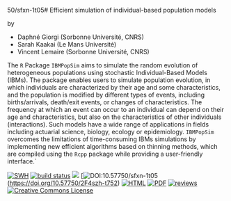 50/sfxn-1t05# Efficient simulation of individual-based population models

by

- Daphné Giorgi (Sorbonne Université, CNRS)
- Sarah Kaakai (Le Mans Université)
- Vincent Lemaire (Sorbonne Université, CNRS)

The `R` Package `IBMPopSim` aims to simulate the random evolution of
heterogeneous populations using stochastic Individual-Based Models (IBMs). The
package enables users to simulate population evolution, in which individuals
are characterized by their age and some characteristics, and the population is
modified by different types of events, including births/arrivals, death/exit
events, or changes of characteristics. The frequency at which an event can
occur to an individual can depend on their age and characteristics, but also
on the characteristics of other individuals (interactions). Such models have a
wide range of applications in fields including  actuarial science, biology,
ecology or epidemiology. `IBMPopSim` overcomes the limitations of
time-consuming IBMs simulations by implementing new efficient algorithms
based on thinning methods, which are compiled using the `Rcpp` package while
providing a user-friendly interface.`


[![SWH](https://archive.softwareheritage.org/badge/origin/https://github.com/computorg/published-202412-giorgi-efficient/)](https://archive.softwareheritage.org/browse/origin/?origin_url=https://github.com/computorg/published-202412-giorgi-efficient)
[![build status](https://github.com/computorg/published-202412-giorgi-efficient/actions/workflows/build.yml/badge.svg)](https://github.com/computorg/published-202412-giorgi-efficient)
[![](https://img.shields.io/github/last-commit/computorg/published-202412-giorgi-efficient.svg)](https://github.com/computorg/published-202412-giorgi-efficient/commits/main)
[![DOI:10.57750/sfxn-1t05](https://img.shields.io/badge/DOI-10.57750/2F4szh--t752-034E79.svg)(https://doi.org/10.57750/2F4szh-t752)
[![HTML](https://img.shields.io/badge/article-HTML-034E79)](https://computo.sfds.asso.fr/published-202412-giorgi-efficient/)
[![PDF](https://img.shields.io/badge/article-PDF-034E79)](https://computo.sfds.asso.fr/published-202412-giorgi-efficient/published-202412-giorgi-efficient.pdf)
[![reviews](https://img.shields.io/badge/review-report%201-blue)](https://github.com/computorg/published-202412-giorgi-efficient/issues/2)
[![Creative Commons License](https://i.creativecommons.org/l/by/4.0/80x15.png)](http://creativecommons.org/licenses/by/4.0/)
